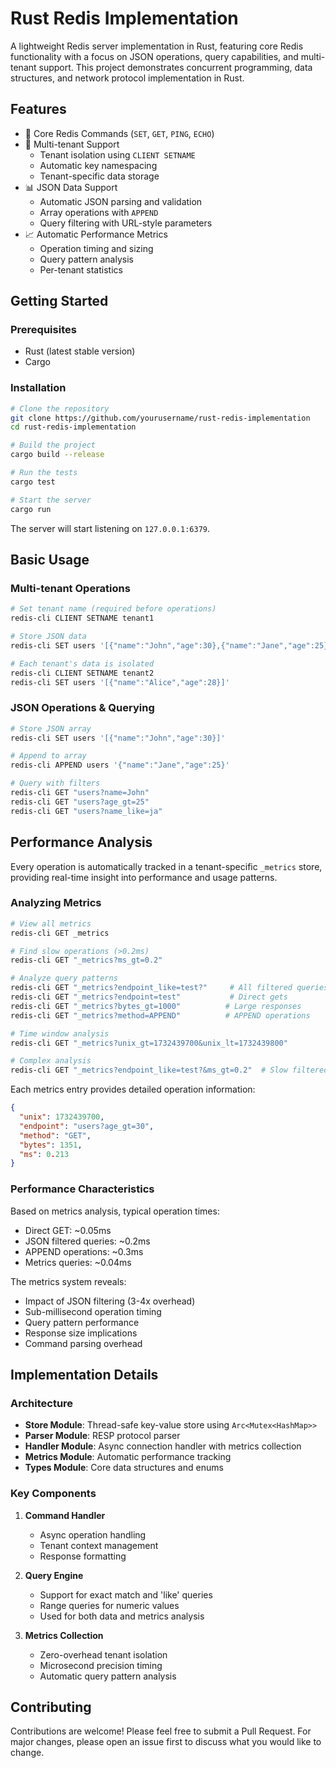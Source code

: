 # Rust Redis Implementation

A lightweight Redis server implementation in Rust, featuring core Redis functionality with a focus on JSON operations, query capabilities, and multi-tenant support. This project demonstrates concurrent programming, data structures, and network protocol implementation in Rust.

## Features

- 🚀 Core Redis Commands (`SET`, `GET`, `PING`, `ECHO`)
- 👥 Multi-tenant Support
  - Tenant isolation using `CLIENT SETNAME`
  - Automatic key namespacing
  - Tenant-specific data storage
- 📊 JSON Data Support
  - Automatic JSON parsing and validation
  - Array operations with `APPEND`
  - Query filtering with URL-style parameters
- 📈 Automatic Performance Metrics
  - Operation timing and sizing
  - Query pattern analysis
  - Per-tenant statistics

## Getting Started

### Prerequisites

- Rust (latest stable version)
- Cargo

### Installation

```bash
# Clone the repository
git clone https://github.com/yourusername/rust-redis-implementation
cd rust-redis-implementation

# Build the project
cargo build --release

# Run the tests
cargo test

# Start the server
cargo run
```

The server will start listening on `127.0.0.1:6379`.

## Basic Usage

### Multi-tenant Operations

```bash
# Set tenant name (required before operations)
redis-cli CLIENT SETNAME tenant1

# Store JSON data
redis-cli SET users '[{"name":"John","age":30},{"name":"Jane","age":25}]'

# Each tenant's data is isolated
redis-cli CLIENT SETNAME tenant2
redis-cli SET users '[{"name":"Alice","age":28}]'
```

### JSON Operations & Querying

```bash
# Store JSON array
redis-cli SET users '[{"name":"John","age":30}]'

# Append to array
redis-cli APPEND users '{"name":"Jane","age":25}'

# Query with filters
redis-cli GET "users?name=John"
redis-cli GET "users?age_gt=25"
redis-cli GET "users?name_like=ja"
```

## Performance Analysis

Every operation is automatically tracked in a tenant-specific `_metrics` store, providing real-time insight into performance and usage patterns.

### Analyzing Metrics

```bash
# View all metrics
redis-cli GET _metrics

# Find slow operations (>0.2ms)
redis-cli GET "_metrics?ms_gt=0.2"

# Analyze query patterns
redis-cli GET "_metrics?endpoint_like=test?"     # All filtered queries
redis-cli GET "_metrics?endpoint=test"           # Direct gets
redis-cli GET "_metrics?bytes_gt=1000"          # Large responses
redis-cli GET "_metrics?method=APPEND"          # APPEND operations

# Time window analysis
redis-cli GET "_metrics?unix_gt=1732439700&unix_lt=1732439800"

# Complex analysis
redis-cli GET "_metrics?endpoint_like=test?&ms_gt=0.2"  # Slow filtered queries
```

Each metrics entry provides detailed operation information:
```json
{
  "unix": 1732439700,
  "endpoint": "users?age_gt=30",
  "method": "GET",
  "bytes": 1351,
  "ms": 0.213
}
```

### Performance Characteristics

Based on metrics analysis, typical operation times:
- Direct GET: ~0.05ms
- JSON filtered queries: ~0.2ms
- APPEND operations: ~0.3ms
- Metrics queries: ~0.04ms

The metrics system reveals:
- Impact of JSON filtering (3-4x overhead)
- Sub-millisecond operation timing
- Query pattern performance
- Response size implications
- Command parsing overhead

## Implementation Details

### Architecture

- **Store Module**: Thread-safe key-value store using `Arc<Mutex<HashMap>>`
- **Parser Module**: RESP protocol parser
- **Handler Module**: Async connection handler with metrics collection
- **Metrics Module**: Automatic performance tracking
- **Types Module**: Core data structures and enums

### Key Components

1. **Command Handler**
   - Async operation handling
   - Tenant context management
   - Response formatting

2. **Query Engine**
   - Support for exact match and 'like' queries
   - Range queries for numeric values
   - Used for both data and metrics analysis

3. **Metrics Collection**
   - Zero-overhead tenant isolation
   - Microsecond precision timing
   - Automatic query pattern analysis

## Contributing

Contributions are welcome! Please feel free to submit a Pull Request. For major changes, please open an issue first to discuss what you would like to change.

